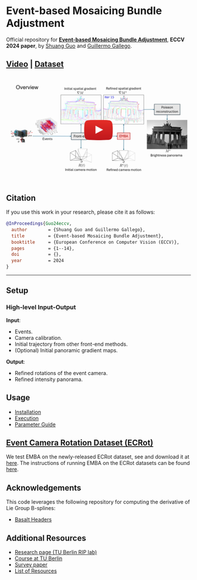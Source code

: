 # Event-based Mosaicing Bundle Adjustment
Official repository for [**Event-based Mosaicing Bundle Adjustment**](https://arxiv.org/abs/2409.07365), **ECCV 2024 paper**, by [Shuang Guo](https://shuang1997.github.io) and [Guillermo Gallego](https://sites.google.com/view/guillermogallego).
<h2 align="left">

[Video](https://youtu.be/69dvoqSKCYg) | [Dataset](https://github.com/tub-rip/ECRot)
</h2>

[![Event-based Mosaicing Bundle Adjustment](docs/img/video_cover.jpg)](https://youtu.be/69dvoqSKCYg)


## Citation

If you use this work in your research, please cite it as follows:

```bibtex
@InProceedings{Guo24eccv,
  author        = {Shuang Guo and Guillermo Gallego},
  title         = {Event-based Mosaicing Bundle Adjustment},
  booktitle     = {European Conference on Computer Vision (ECCV)},
  pages         = {1--14},
  doi           = {},
  year          = 2024
}
```

-------
## Setup

### High-level Input-Output

**Input**:
- Events.
- Camera calibration.
- Initial trajectory from other front-end methods.
- (Optional) Initial panoramic gradient maps.

**Output**:
- Refined rotations of the event camera.
- Refined intensity panorama.

## Usage
- [Installation](docs/installation.md)
- [Execution](docs/execution.md)
- [Parameter Guide](docs/parameters.md)

## [Event Camera Rotation Dataset (ECRot)](https://github.com/tub-rip/ECRot)

We test EMBA on the newly-released ECRot dataset, see and download it at [here](https://github.com/tub-rip/ECRot). The instructions of running EMBA on the ECRot datasets can be found [here](docs/execution.md).

## Acknowledgements

This code leverages the following repository for computing the derivative of Lie Group B-splines:
- [Basalt Headers](https://gitlab.com/VladyslavUsenko/basalt-headers)


## Additional Resources

* [Research page (TU Berlin RIP lab)](https://sites.google.com/view/guillermogallego/research/event-based-vision)
* [Course at TU Berlin](https://sites.google.com/view/guillermogallego/teaching/event-based-robot-vision)
* [Survey paper](http://rpg.ifi.uzh.ch/docs/EventVisionSurvey.pdf)
* [List of Resources](https://github.com/uzh-rpg/event-based_vision_resources)
